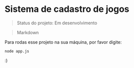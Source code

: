 # Sistema de cadastro de jogos

> Status do projeto: Em desenvolvimento

> Markdown

Para rodas esse projeto na sua máquina, por favor digite:

```
node app.js
```

:)